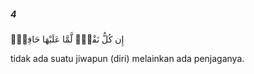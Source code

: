##### 4

<span class="ayah">إِن كُلُّ نَفْسٍۢ لَّمَّا عَلَيْهَا حَافِظٌۭ</span>

<span class="ayah_translation">tidak ada suatu jiwapun (diri) melainkan ada penjaganya.</span>
